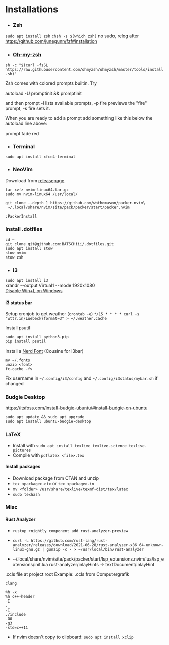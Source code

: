 # Installations

- ### Zsh
`sudo apt install zsh`
`chsh -s $(which zsh)` no sudo, relog after
https://github.com/junegunn/fzf#installation

- ### [Oh-my-zsh](https://github.com/ohmyzsh/ohmyzsh)
`sh -c "$(curl -fsSL https://raw.githubusercontent.com/ohmyzsh/ohmyzsh/master/tools/install.sh)"`



Zsh comes with colored prompts builtin. Try

autoload -U promptinit && promptinit

and then prompt -l lists available prompts, -p fire previews the "fire" prompt, -s fire sets it.

When you are ready to add a prompt add something like this below the autoload line above:

prompt fade red



- ### Terminal
`sudo apt install xfce4-terminal`

- ### NeoVim
Download from [releasepage](https://github.com/neovim/neovim/releases/)
```
tar xvfz nvim-linux64.tar.gz
sudo mv nvim-linux64 /usr/local/

git clone --depth 1 https://github.com/wbthomason/packer.nvim\
 ~/.local/share/nvim/site/pack/packer/start/packer.nvim

:PackerInstall
```

### Install .dotfiles
```
cd ~
git clone git@github.com:BATSCHiii/.dotfiles.git
sudo apt install stow
stow nvim
stow zsh
```

- ### i3
`sudo apt install i3` \
xrandr --output Virtual1 --mode 1920x1080 \
[Disable Win+L on Windows](https://superuser.com/questions/1059511/how-to-disable-winl-in-windows-10)


#### i3 status bar
Setup cronjob to get weather (`crontab -e`)
`*/15 * * * * curl -s "wttr.in/Luebeck?format=3" > ~/.weather.cache`

Install psutil
```
sudo apt install python3-pip
pip install psutil
```

Install a [Nerd Font](https://www.nerdfonts.com/font-downloads)
(Cousine for i3bar)
```
mv ~/.fonts
unzip <font>
fc-cache -fv
```

Fix username in `~/.config/i3/config` and `~/.config/i3status/mybar.sh` if changed

### Budgie Desktop
https://itsfoss.com/install-budgie-ubuntu/#install-budgie-on-ubuntu
```
sudo apt update && sudo apt upgrade
sudo apt install ubuntu-budgie-desktop
```

### LaTeX
- Install with
`sudo apt install texlive texlive-science texlive-pictures`
- Compile with 
`pdflatex <file>.tex`

#### Install packages
- Download package from CTAN and unzip
- `tex <package>.dtx` or `tex <package>.in`
- `mv <folder> /usr/share/texlive/texmf-dist/tex/latex`
- `sudo texhash`


### Misc
#### Rust Analyzer
- `rustup +nightly component add rust-analyzer-preview`
- `curl -L https://github.com/rust-lang/rust-analyzer/releases/download/2021-06-28/rust-analyzer-x86_64-unknown-linux-gnu.gz | gunzip -c - > ~/usr/local/bin/rust-analyzer`


- ~/.local/share/nvim/site/pack/packer/start/lsp_extensions.nvim/lua/lsp_extensions/init.lua rust-analyzer/inlayHints -> textDocument/inlayHint

.ccls file at project root
Example: .ccls from Computergrafik
```
clang

%h -x
%h c++-header
-I
.
-I
./include
-O0 
-g3  
-std=c++11
```

- If nvim doesn't copy to clipboard: `sudo apt install xclip`

